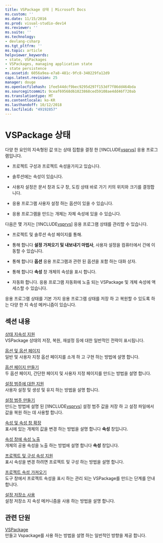 ```yaml
---
title: VSPackage 상태 | Microsoft Docs
ms.custom: ''
ms.date: 11/15/2016
ms.prod: visual-studio-dev14
ms.reviewer: ''
ms.suite: ''
ms.technology:
- devlang-csharp
ms.tgt_pltfrm: ''
ms.topic: article
helpviewer_keywords:
- state, VSPackages
- VSPackages, managing application state
- state persistence
ms.assetid: 6056a9ea-e7a8-481c-9fc8-340229fa12d9
caps.latest.revision: 25
manager: douge
ms.openlocfilehash: 1fee544dcf9bec9295d297f153df7f86dd464bda
ms.sourcegitcommit: 9ceaf69568d61023868ced59108ae4dd46f720ab
ms.translationtype: MT
ms.contentlocale: ko-KR
ms.lasthandoff: 10/12/2018
ms.locfileid: "49192857"
---
```

# <a name="vspackage-state"></a>VSPackage 상태
다양 한 요인의 지속형된 값 또는 상태 집합을 결정 한 [!INCLUDE[vsprvs](../includes/vsprvs-md.md)] 응용 프로그램입니다.  
  
-   프로젝트 구성과 프로젝트 속성을가지고 있습니다.  
  
-   솔루션에는 속성이 있습니다.  
  
-   사용자 설정은 문서 창과 도구 창, 도킹 상태 바로 가기 키의 위치와 크기를 결정합니다.  
  
-   응용 프로그램 사용자 설정 하는 옵션이 있을 수 있습니다.  
  
-   응용 프로그램을 만드는 개체는 자체 속성에 있을 수 있습니다.  
  
 다음은 몇 가지는 [!INCLUDE[vsprvs](../includes/vsprvs-md.md)] 응용 프로그램 상태를 관리할 수 있습니다.  
  
-   프로젝트 및 솔루션 속성 페이지를 통해.  
  
-   통해 합니다 **설정 가져오기 및 내보내기 마법사**, 사용자 설정을 컴퓨터에서 간에 이동할 수 있습니다.  
  
-   통해 합니다 **옵션** 응용 프로그램과 관련 된 옵션을 포함 하는 대화 상자.  
  
-   통해 합니다 **속성** 창 개체의 속성을 표시 합니다.  
  
-   자동화 합니다. 응용 프로그램 자동화에 노출 되는 VSPackage 및 개체 속성에 액세스할 수 있습니다.  
  
 응용 프로그램 상태를 기본 가지 응용 프로그램 상태를 저장 하 고 복원할 수 있도록 하는 다양 한 지 속성 메커니즘이 있습니다.  
  
## <a name="in-this-section"></a>섹션 내용  
 [상태 지속성 지원](../misc/support-for-state-persistence.md)  
 VSPackage 상태의 저장, 복원, 재설정 등에 대한 일반적인 전략이 표시됩니다.  
  
 [옵션 및 옵션 페이지](../extensibility/internals/options-and-options-pages.md)  
 일반 및 사용자 지정 옵션 페이지를 소개 하 고 구현 하는 방법에 설명 합니다.  
  
 [옵션 페이지 만들기](../extensibility/creating-an-options-page.md)  
 두 옵션 페이지, 간단한 페이지 및 사용자 지정 페이지를 만드는 방법을 설명 합니다.  
  
 [설정 범주에 대한 지원](../misc/support-for-settings-categories.md)  
 사용자 설정 및 생성 및 유지 하는 방법을 설명 합니다.  
  
 [설정 범주 만들기](../extensibility/creating-a-settings-category.md)  
 만드는 방법에 설명 된 [!INCLUDE[vsprvs](../includes/vsprvs-md.md)] 설정 범주 값을 저장 하 고 설정 파일에서 값을 복원 하는 데 사용할 합니다.  
  
 [속성 및 속성 창 확장](../extensibility/extending-properties-and-the-property-window.md)  
 표시에 있는 개체의 값을 변경 하는 방법을 설명 합니다 **속성** 창입니다.  
  
 [속성 창에 속성 노출](../extensibility/exposing-properties-to-the-properties-window.md)  
 개체의 공용 속성을 노출 하는 방법에 설명 합니다 **속성** 창입니다.  
  
 [프로젝트 및 구성 속성 지원](../extensibility/internals/support-for-project-and-configuration-properties.md)  
 표시 속성을 변경 하려면 프로젝트 및 구성 하는 방법을 설명 합니다.  
  
 [프로젝트 속성 가져오기](../extensibility/getting-project-properties.md)  
 도구 창에서 프로젝트 속성을 표시 하는 관리 되는 VSPackage를 만드는 단계를 안내 합니다.  
  
 [설정 저장소 사용](../extensibility/using-the-settings-store.md)  
 설정 저장소 지 속성 메커니즘을 사용 하는 방법을 설명 합니다.  
  
## <a name="related-sections"></a>관련 단원  
 [VSPackage](../extensibility/internals/vspackages.md)  
 만들고 Vspackage를 사용 하는 방법을 설명 하는 일반적인 방향을 제공 합니다.